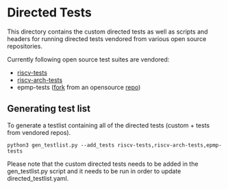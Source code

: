 # Directed Tests

This directory contains the custom directed tests as well as scripts and headers for running directed tests vendored from various open source repositories.

Currently following open source test suites are vendored:
- [riscv-tests](https://github.com/riscv-software-src/riscv-tests)
- [riscv-arch-tests](https://github.com/riscv-non-isa/riscv-arch-test)
- epmp-tests ([fork](https://github.com/Saad525/riscv-isa-sim) from an opensource [repo](https://github.com/joxie/riscv-isa-sim))

## Generating test list

To generate a testlist containing all of the directed tests (custom + tests from vendored repos).

```
python3 gen_testlist.py --add_tests riscv-tests,riscv-arch-tests,epmp-tests
```

Please note that the custom directed tests needs to be added in the gen_testlist.py script and it needs to be run in order to update directed_testlist.yaml.
